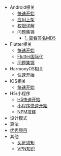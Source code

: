 
<!-- _sidebar.md -->

* Android相关
  * [快速开始](/Android/环境搭建.md) 
  * [应用上架](/Android/应用上架.md) 
  * [权限详解](/Android/动态权限详解.md)
  * 问题集锦
	* [1. 查看签名MD5](/Android/Android签名无法查看MD5.md)
* Flutter相关
  * [快速开始](/Flutter/环境搭建.md) 
  * [Flutter国际化](/Flutter/Flutter国际化.md) 
  * [问题集锦](/Flutter/问题集锦.md)
* HarmonyOS相关
  * [快速开始](/HarmonyOS/环境搭建.md) <!--注意这里是相对路径-->
* IOS相关
  * [快速开始](/IOS/环境搭建.md) <!--注意这里是相对路径-->
* H5/小程序
  * [H5快速开始](/H5/H5环境搭建.md) <!--注意这里是相对路径-->
  * [小程序快速开始](/H5/小程序环境搭建.md)
  * [NPM搭建](/H5/npm搭建.md)
* 设计模式
* 算法
* [优秀项目](/github/README.md)
* 其他
  * [买房须知](./其他/买房须知.md)
  * [VPN知识](./其他/vpn知识.md)